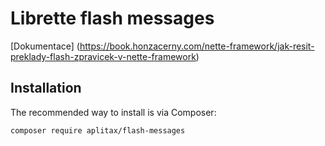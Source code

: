 Librette flash messages
======

[Dokumentace] (https://book.honzacerny.com/nette-framework/jak-resit-preklady-flash-zpravicek-v-nette-framework)

Installation
----

The recommended way to install is via Composer:

```
composer require aplitax/flash-messages
```
